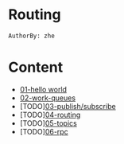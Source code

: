 Routing
=======
`AuthorBy: zhe`     

# Content

- [01-hello world](../01-hello-world)
- [02-work-queues](../02-work-queues)
- [TODO][03-publish/subscribe](../03-publish-subscribe)
- [TODO][04-routing](../04-routing)
- [TODO][05-topics](../05-topics)
- [TODO][06-rpc](../06-rpc)
